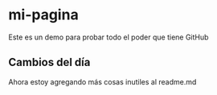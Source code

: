 # mi-pagina
Este es un demo para probar todo el poder que tiene GitHub

## Cambios del día
Ahora estoy agregando más cosas inutiles al readme.md
